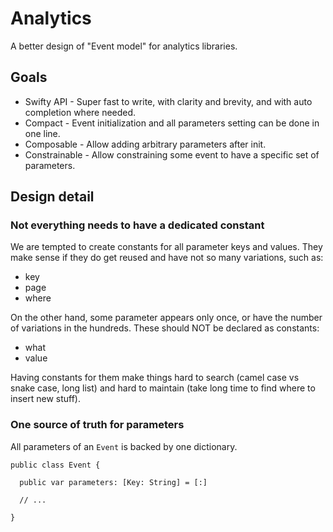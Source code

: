 # Analytics

A better design of "Event model" for analytics libraries.

## Goals

- Swifty API - Super fast to write, with clarity and brevity, and with auto completion where needed.
- Compact - Event initialization and all parameters setting can be done in one line.
- Composable - Allow adding arbitrary parameters after init.
- Constrainable - Allow constraining some event to have a specific set of parameters.

## Design detail

### Not everything needs to have a dedicated constant

We are tempted to create constants for all parameter keys and values. They make sense if they do get reused and have not so many variations, such as:
- key
- page
- where

On the other hand, some parameter appears only once, or have the number of variations in the hundreds. These should NOT be declared as constants:
 - what
 - value
 
 Having constants for them make things hard to search (camel case vs snake case, long list) and hard to maintain (take long time to find where to insert new stuff).

### One source of truth for parameters

All parameters of an `Event` is backed by one dictionary.

```
public class Event {

  public var parameters: [Key: String] = [:]
  
  // ...
  
}
```

